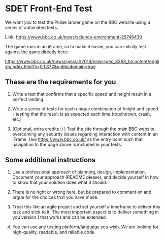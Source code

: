 # SDET Front-End Test

We want you to test the Philae lander game on the BBC website using a series of automated tests.  

Link: https://www.bbc.co.uk/news/science-environment-29746430
 
The game runs in an iFrame, so to make it easier, you can initially test against the game directly here:

https://www.bbc.co.uk/news/special/2014/newsspec_8368_b/content/english/index.html?v=0.1.872&onbbcdomain=true


## These are the requirements for you

1) Write a test that confirms that a specific speed and height result in a perfect landing.   

2) Write a series of tests for each unique combination of height and speed - testing that the result is as expected each time (touchdown, crash, etc.)

3) (Optional, extra credits :) ) Test the site through the main BBC website, overcoming any security issues regarding interaction with content in an iFrame. Use https://www.bbc.co.uk/ as the entry point such that navigation to the page above is included in your tests.


## Some additional instructions

1) Use a professional approach of planning, design, implementation. Document your approach (README please), and decide yourself in how to show that your solution does what it should.
  
2) There is no right or wrong here, but be prepared to comment on and argue for the choices that you have made.

3) Treat this like an agile project and set yourself a timeframe to deliver this task and stick to it. The most important aspect is to deliver something in you version 1 that works and can be extended

4) You can use any testing platform/language you wish. We are looking for high-quality, readable, and reliable code.
